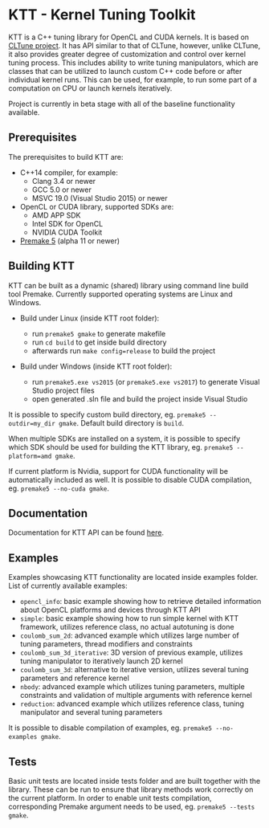 KTT - Kernel Tuning Toolkit
===========================

KTT is a C++ tuning library for OpenCL and CUDA kernels. It is based on [CLTune project](https://github.com/CNugteren/CLTune).
It has API similar to that of CLTune, however, unlike CLTune, it also provides greater degree of customization and control over kernel tuning process.
This includes ability to write tuning manipulators, which are classes that can be utilized to launch custom C++ code before or after individual kernel runs.
This can be used, for example, to run some part of a computation on CPU or launch kernels iteratively.

Project is currently in beta stage with all of the baseline functionality available.

Prerequisites  
-------------

The prerequisites to build KTT are:

* C++14 compiler, for example:
    - Clang 3.4 or newer
    - GCC 5.0 or newer
    - MSVC 19.0 (Visual Studio 2015) or newer
* OpenCL or CUDA library, supported SDKs are:
    - AMD APP SDK
    - Intel SDK for OpenCL
    - NVIDIA CUDA Toolkit
* [Premake 5](https://premake.github.io/download.html) (alpha 11 or newer)

Building KTT
------------

KTT can be built as a dynamic (shared) library using command line build tool Premake.
Currently supported operating systems are Linux and Windows.

* Build under Linux (inside KTT root folder):
    - run `premake5 gmake` to generate makefile
    - run `cd build` to get inside build directory
    - afterwards run `make config=release` to build the project
    
* Build under Windows (inside KTT root folder):
    - run `premake5.exe vs2015` (or `premake5.exe vs2017`) to generate Visual Studio project files
    - open generated .sln file and build the project inside Visual Studio

It is possible to specify custom build directory, eg. `premake5 --outdir=my_dir gmake`.
Default build directory is `build`.

When multiple SDKs are installed on a system, it is possible to specify which SDK should be used for building
the KTT library, eg. `premake5 --platform=amd gmake`.

If current platform is Nvidia, support for CUDA functionality will be automatically included as well.
It is possible to disable CUDA compilation, eg. `premake5 --no-cuda gmake`.
    
Documentation
-------------

Documentation for KTT API can be found [here](https://github.com/Fillo7/KTT/blob/master/documentation/ktt_api.md).

Examples
--------

Examples showcasing KTT functionality are located inside examples folder.
List of currently available examples:

* `opencl_info`: basic example showing how to retrieve detailed information about OpenCL platforms and devices through KTT API
* `simple`: basic example showing how to run simple kernel with KTT framework, utilizes reference class, no actual autotuning is done
* `coulomb_sum_2d`: advanced example which utilizes large number of tuning parameters, thread modifiers and constraints
* `coulomb_sum_3d_iterative`: 3D version of previous example, utilizes tuning manipulator to iteratively launch 2D kernel
* `coulomb_sum_3d`: alternative to iterative version, utilizes several tuning parameters and reference kernel
* `nbody`: advanced example which utilizes tuning parameters, multiple constraints and validation of multiple arguments with reference kernel
* `reduction`: advanced example which utilizes reference class, tuning manipulator and several tuning parameters

It is possible to disable compilation of examples, eg. `premake5 --no-examples gmake`.

Tests
-----

Basic unit tests are located inside tests folder and are built together with the library.
These can be run to ensure that library methods work correctly on the current platform.
In order to enable unit tests compilation, corresponding Premake argument needs to be used, eg. `premake5 --tests gmake`.
